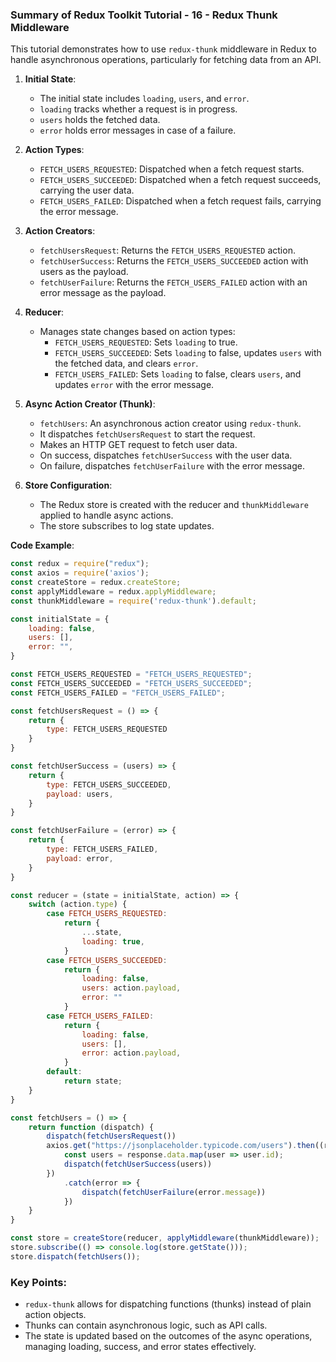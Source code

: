 ### Summary of Redux Toolkit Tutorial - 16 - Redux Thunk Middleware

This tutorial demonstrates how to use `redux-thunk` middleware in Redux to handle asynchronous operations, particularly for fetching data from an API.

1. **Initial State**:
   - The initial state includes `loading`, `users`, and `error`.
   - `loading` tracks whether a request is in progress.
   - `users` holds the fetched data.
   - `error` holds error messages in case of a failure.

2. **Action Types**:
   - `FETCH_USERS_REQUESTED`: Dispatched when a fetch request starts.
   - `FETCH_USERS_SUCCEEDED`: Dispatched when a fetch request succeeds, carrying the user data.
   - `FETCH_USERS_FAILED`: Dispatched when a fetch request fails, carrying the error message.

3. **Action Creators**:
   - `fetchUsersRequest`: Returns the `FETCH_USERS_REQUESTED` action.
   - `fetchUserSuccess`: Returns the `FETCH_USERS_SUCCEEDED` action with users as the payload.
   - `fetchUserFailure`: Returns the `FETCH_USERS_FAILED` action with an error message as the payload.

4. **Reducer**:
   - Manages state changes based on action types:
     - `FETCH_USERS_REQUESTED`: Sets `loading` to true.
     - `FETCH_USERS_SUCCEEDED`: Sets `loading` to false, updates `users` with the fetched data, and clears `error`.
     - `FETCH_USERS_FAILED`: Sets `loading` to false, clears `users`, and updates `error` with the error message.

5. **Async Action Creator (Thunk)**:
   - `fetchUsers`: An asynchronous action creator using `redux-thunk`.
   - It dispatches `fetchUsersRequest` to start the request.
   - Makes an HTTP GET request to fetch user data.
   - On success, dispatches `fetchUserSuccess` with the user data.
   - On failure, dispatches `fetchUserFailure` with the error message.

6. **Store Configuration**:
   - The Redux store is created with the reducer and `thunkMiddleware` applied to handle async actions.
   - The store subscribes to log state updates.

**Code Example**:
```javascript
const redux = require("redux");
const axios = require('axios');
const createStore = redux.createStore;
const applyMiddleware = redux.applyMiddleware;
const thunkMiddleware = require('redux-thunk').default;

const initialState = {
    loading: false,
    users: [],
    error: "",
}

const FETCH_USERS_REQUESTED = "FETCH_USERS_REQUESTED";
const FETCH_USERS_SUCCEEDED = "FETCH_USERS_SUCCEEDED";
const FETCH_USERS_FAILED = "FETCH_USERS_FAILED";

const fetchUsersRequest = () => {
    return {
        type: FETCH_USERS_REQUESTED
    }
}

const fetchUserSuccess = (users) => {
    return {
        type: FETCH_USERS_SUCCEEDED,
        payload: users,
    }
}

const fetchUserFailure = (error) => {
    return {
        type: FETCH_USERS_FAILED,
        payload: error,
    }
}

const reducer = (state = initialState, action) => {
    switch (action.type) {
        case FETCH_USERS_REQUESTED:
            return {
                ...state,
                loading: true,
            }
        case FETCH_USERS_SUCCEEDED:
            return {
                loading: false,
                users: action.payload,
                error: ""
            }
        case FETCH_USERS_FAILED:
            return {
                loading: false,
                users: [],
                error: action.payload,
            }
        default:
            return state;
    }
}

const fetchUsers = () => {
    return function (dispatch) {
        dispatch(fetchUsersRequest())
        axios.get("https://jsonplaceholder.typicode.com/users").then((response) => {
            const users = response.data.map(user => user.id);
            dispatch(fetchUserSuccess(users))
        })
            .catch(error => {
                dispatch(fetchUserFailure(error.message))
            })
    }
}

const store = createStore(reducer, applyMiddleware(thunkMiddleware));
store.subscribe(() => console.log(store.getState()));
store.dispatch(fetchUsers());
```

### Key Points:
- `redux-thunk` allows for dispatching functions (thunks) instead of plain action objects.
- Thunks can contain asynchronous logic, such as API calls.
- The state is updated based on the outcomes of the async operations, managing loading, success, and error states effectively.